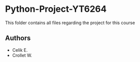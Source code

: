 # Python-Project-YT6264
This folder contains all files regarding the project for this course

## Authors
- Celik E.
- Crollet W.
